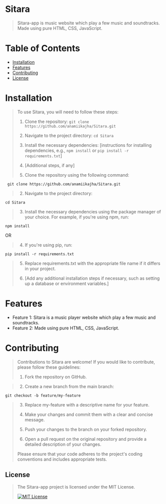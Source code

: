 # Sitara
> Sitara-app is music website which play a few music and soundtracks. Made using pure HTML, CSS, JavaScript.
>
# Table of Contents
- [Installation](#installation)
- [Features](#features)
- [Contributing](#contributing)
- [License](#license)

# Installation
>
> To use Sitara, you will need to follow these steps:
>
> 1. Clone the repository: `git clone https://github.com/anamiikajha/Sitara.git`
> 2. Navigate to the project directory: `cd Sitara`
> 3. Install the necessary dependencies: [instructions for installing dependencies, e.g., `npm install` or `pip install -r requirements.txt`]
> 4. [Additional steps, if any]
>
> 1. Clone the repository using the following command:
```bash:
 git clone https://github.com/anamiikajha/Sitara.git
```
> 2. Navigate to the project directory:
```bash:
cd Sitara
```
> 3. Install the necessary dependencies using the package manager of your choice. For example, if you're using npm, run:
```
npm install
```
OR
> 4. If you're using pip, run:
```
pip install -r requirements.txt
```
> 5. Replace requirements.txt with the appropriate file name if it differs in your project.
>
> 6. [Add any additional installation steps if necessary, such as setting up a database or environment variables.]
>
# Features
- Feature 1: Sitara is a music player website which play a few music and soundtracks.
- Feature 2: Made using pure HTML, CSS, JavaScript.
>
# Contributing
>
> Contributions to Sitara are welcome! If you would like to contribute, please follow these guidelines:
>
> 1. Fork the repository on GitHub.
   
> 2. Create a new branch from the main branch:
```bash:
git checkout -b feature/my-feature
```
> 3. Replace my-feature with a descriptive name for your feature.
>
> 4. Make your changes and commit them with a clear and concise message.
>
> 5. Push your changes to the branch on your forked repository.
>
> 6. Open a pull request on the original repository and provide a detailed description of your changes.
> 
> Please ensure that your code adheres to the project's coding conventions and includes appropriate tests.

## License 
> The Sitara-app project is licensed under the MIT License.
> 
> [![MIT License](https://img.shields.io/badge/license-MIT-blue)](https://github.com/anamiikajha/HTTP-Server-Py/blob/master/LICENSE)
